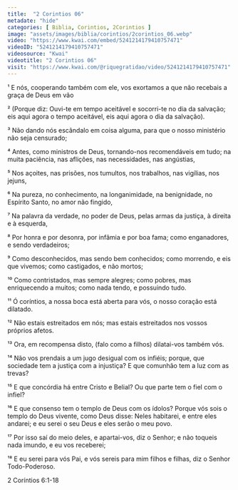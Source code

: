```yaml
---
title:  "2 Corintios 06"
metadate: "hide"
categories: [ Biblia, Corintios, 2Corintios ]
image: "assets/images/biblia/corintios/2corintios_06.webp"
video: "https://www.kwai.com/embed/5241214179410757471"
videoID: "5241214179410757471"
videosource: "Kwai"
videotitle: "2 Corintios 06"
visit: "https://www.kwai.com/@riquegratidao/video/5241214179410757471"
---
```






¹ E nós, cooperando também com ele, vos exortamos a que não recebais a graça de Deus em vão

² (Porque diz: Ouvi-te em tempo aceitável e socorri-te no dia da salvação; eis aqui agora o tempo aceitável, eis aqui agora o dia da salvação).

³ Não dando nós escândalo em coisa alguma, para que o nosso ministério não seja censurado;

⁴ Antes, como ministros de Deus, tornando-nos recomendáveis em tudo; na muita paciência, nas aflições, nas necessidades, nas angústias,

⁵ Nos açoites, nas prisões, nos tumultos, nos trabalhos, nas vigílias, nos jejuns,

⁶ Na pureza, no conhecimento, na longanimidade, na benignidade, no Espírito Santo, no amor não fingido,

⁷ Na palavra da verdade, no poder de Deus, pelas armas da justiça, à direita e à esquerda,

⁸ Por honra e por desonra, por infâmia e por boa fama; como enganadores, e sendo verdadeiros;

⁹ Como desconhecidos, mas sendo bem conhecidos; como morrendo, e eis que vivemos; como castigados, e não mortos;

¹⁰ Como contristados, mas sempre alegres; como pobres, mas enriquecendo a muitos; como nada tendo, e possuindo tudo.

¹¹ Ó coríntios, a nossa boca está aberta para vós, o nosso coração está dilatado.

¹² Não estais estreitados em nós; mas estais estreitados nos vossos próprios afetos.

¹³ Ora, em recompensa disto, (falo como a filhos) dilatai-vos também vós.

¹⁴ Não vos prendais a um jugo desigual com os infiéis; porque, que sociedade tem a justiça com a injustiça? E que comunhão tem a luz com as trevas?

¹⁵ E que concórdia há entre Cristo e Belial? Ou que parte tem o fiel com o infiel?

¹⁶ E que consenso tem o templo de Deus com os ídolos? Porque vós sois o templo do Deus vivente, como Deus disse: Neles habitarei, e entre eles andarei; e eu serei o seu Deus e eles serão o meu povo.

¹⁷ Por isso saí do meio deles, e apartai-vos, diz o Senhor; e não toqueis nada imundo, e eu vos receberei;

¹⁸ E eu serei para vós Pai, e vós sereis para mim filhos e filhas, diz o Senhor Todo-Poderoso. 



2 Coríntios 6:1-18
